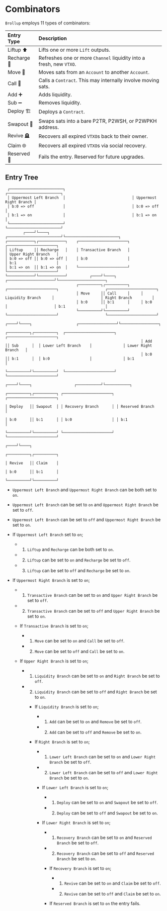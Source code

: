 # Combinators
`Brollup` employs 11 types of combinators:

| Entry Type       |  Description                                                          |
|:-----------------|:----------------------------------------------------------------------|
| Liftup ⬆️        | Lifts one or more `Lift` outputs.                                     |
| Recharge 🔋      | Refreshes one or more `Channel` liquidity into a fresh, new `VTXO`.   |
| Move 💸          | Moves sats from an `Account` to another `Account`.                    |
| Call 📡          | Calls a `Contract`. This may internally involve moving sats.          |
| Add ➕           | Adds liquidity.                                                       |
| Sub ➖           | Removes liquidity.                                                    |
| Deploy 🏗        | Deploys a `Contract`.                                                 |
| Swapout 🚪       | Swaps sats into a bare P2TR, P2WSH, or P2WPKH address.                |
| Revive 🪦        | Recovers all expired `VTXO`s back to their owner.                     |
| Claim 🌐         | Recovers all expired `VTXO`s via social recovery.                     |
| Reserved 📁      | Fails the entry. Reserved for future upgrades.                        |


## Entry Tree
                                                    
     ┌────────────────────────┐                              ┌────────────────────────┐     
     │ Uppermost Left Branch  │                              │ Uppermost Right Branch │
     │ b:0 => off             │                              │ b:0 => off             │
     │ b:1 => on              │                              │ b:1 => on              │
     └────────────────────────┘                              └────────────────────────┘        
            ┌────┘└────┐                        ┌────────────────────────┘└────────────────────────┐
    ┌────────────┐┌────────────┐    ┌──────────────────────┐                            ┌──────────────────────┐
    │ Liftup     ││ Recharge   │    │ Transactive Branch   │                            │ Upper Right Branch   │  
    │ b:0 => off ││ b:0 => off │    │ b:0                  │                            │ b:1                  │
    │ b:1 => on  ││ b:1 => on  │    └──────────────────────┘                            └──────────────────────┘
    └────────────┘└────────────┘          ┌────┘└────┐                       ┌─────────────────────┘└─────────────────────┐
                                    ┌──────────┐┌──────────┐     ┌──────────────────────┐                     ┌──────────────────────┐
                                    │ Move     ││ Call     │     │ Liquidity Branch     │                     │ Right Branch         │  
                                    │ b:0      ││ b:1      │     │ b:0                  │                     │ b:1                  │
                                    └──────────┘└──────────┘     └──────────────────────┘                     └──────────────────────┘
                                                                       ┌────┘└────┐                    ┌─────────────────┘└─────────────────┐
                                                                 ┌──────────┐┌──────────┐  ┌──────────────────────┐              ┌──────────────────────┐
                                                                 │ Add      ││ Sub      │  │ Lower Left Branch    │              │ Lower Right Branch   │
                                                                 │ b:0      ││ b:1      │  │ b:0                  │              │ b:1                  │
                                                                 └──────────┘└──────────┘  └──────────────────────┘              └──────────────────────┘
                                                                                                 ┌────┘└────┐                   ┌───────────┘└───────────┐         
                                                                                           ┌──────────┐┌──────────┐ ┌──────────────────────┐ ┌──────────────────────┐
                                                                                           │ Deploy   ││ Swapout  │ │ Recovery Branch      │ │ Reserved Branch      │
                                                                                           │ b:0      ││ b:1      │ │ b:0                  │ │ b:1                  │
                                                                                           └──────────┘└──────────┘ └──────────────────────┘ └──────────────────────┘
                                                                                                                          ┌────┘└────┐       
                                                                                                                    ┌──────────┐┌──────────┐ 
                                                                                                                    │ Revive   ││ Claim    │ 
                                                                                                                    │ b:0      ││ b:1      │ 
                                                                                                                    └──────────┘└──────────┘ 



- `Uppermost Left Branch` and `Uppermost Right Branch` can be both set to `on`.
- `Uppermost Left Branch` can be set to `on` and `Uppermost Right Branch` be set to `off`.
- `Uppermost Left Branch` can be set to `off` and `Uppermost Right Branch` be set to `on`.

- If `Uppermost Left Branch` set to `on`;
    - 1. `Liftup` and `Recharge` can be both set to `on`.
    - 2. `Liftup` can be set to `on` and `Recharge` be set to `off`.
    - 3. `Liftup` can be set to `off` and `Recharge` be set to `on`.

- If `Uppermost Right Branch` is set to `on`;
    - 1. `Transactive Branch` can be set to `on` and `Upper Right Branch` be set to `off`.
    - 2. `Transactive Branch` can be set to `off` and `Upper Right Branch` be set to `on`.

    - If `Transactive Branch` is set to `on`;
        - 1. `Move` can be set to `on` and `Call` be set to `off`.
        - 2. `Move` can be set to `off` and `Call` be set to `on`.

    - If `Upper Right Branch` is set to `on`;
        - 1. `Liquidity Branch` can be set to `on` and `Right Branch` be set to `off`.
        - 2. `Liquidity Branch` can be set to `off` and `Right Branch` be set to `on`.

            - If `Liquidity Branch` is set to `on`;
                - 1. `Add` can be set to `on` and `Remove` be set to `off`.
                - 2. `Add` can be set to `off` and `Remove` be set to `on`.

            - If `Right Branch` is set to `on`;
                - 1. `Lower Left Branch` can be set to `on` and `Lower Right Branch` be set to `off`.
                - 2. `Lower Left Branch` can be set to `off` and `Lower Right Branch` be set to `on`.

                - If `Lower Left Branch` is set to `on`;
                    - 1. `Deploy` can be set to `on` and `Swapout` be set to `off`.
                    - 2. `Deploy` can be set to `off` and `Swapout` be set to `on`.

                - If `Lower Right Branch` is set to `on`;
                    - 1. `Recovery Branch` can be set to `on` and `Reserved Branch` be set to `off`.
                    - 2. `Recovery Branch` can be set to `off` and `Reserved Branch` be set to `on`.

                    - If `Recovery Branch` is set to `on`;
                        - 1. `Revive` can be set to `on` and `Claim` be set to `off`.
                        - 2. `Revive` can be set to `off` and `Claim` be set to `on`.

                    - If `Reserved Branch` is set to `on` the entry fails.